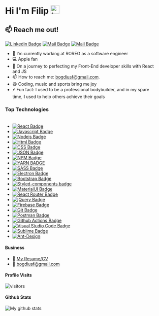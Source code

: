# Hi I'm Filip <img src="https://user-images.githubusercontent.com/1303154/88677602-1635ba80-d120-11ea-84d8-d263ba5fc3c0.gif" width="28px" alt="hi">

## :mailbox: Reach me out!

[![Linkedin Badge](https://img.shields.io/badge/-Filip-0e76a8?style=flat&labelColor=0e76a8&logo=linkedin&logoColor=white)](https://www.linkedin.com/in/filipovici-bogdan-a0b694144/) [![Mail Badge](https://img.shields.io/badge/-@filipovici.bogdan-e84393?style=flat&labelColor=e84393&logo=instagram&logoColor=white)](https://www.instagram.com/filipovicibogdan/) [![Mail Badge](https://img.shields.io/badge/-bogdiusf-c0392b?style=flat&labelColor=c0392b&logo=gmail&logoColor=white)](mailto:bogdiusf@mail.com)

- 🔭 I’m currently working at ROREG as a software engineer
- :computer: Apple fan
- 🤔 On a journey to perfecting my Front-End developer skills with React and JS
- 📫 How to reach me: bogdiusf@gmail.com.
- 😄 Coding, music and sports bring me joy
- ⚡ Fun fact: I used to be a professional bodybuilder, and in my spare time, I used to help others achieve their goals

### Top Technologies <br></br>

- [![React Badge](https://img.shields.io/badge/-React-61DBFB?style=for-the-badge&labelColor=black&logo=react&logoColor=61DBFB)](#)
- [![Javascript Badge](https://img.shields.io/badge/-Javascript-F0DB4F?style=for-the-badge&labelColor=black&logo=javascript&logoColor=F0DB4F)](#)
- [![Nodejs Badge](https://img.shields.io/badge/-Nodejs-3C873A?style=for-the-badge&labelColor=black&logo=node.js&logoColor=3C873A)](#)
- [![Html Badge](https://img.shields.io/badge/HTML5-E34F26?style=for-the-badge&logo=html5&logoColor=white)](#)
- [![CSS Badge](https://img.shields.io/badge/CSS3-1572B6?style=for-the-badge&logo=css3&logoColor=white)](#)
- [![JSON Badge](https://img.shields.io/badge/-JSON-5E5C5C?style=for-the-badge&logo=json&logoColor=white)](#)
- [![NPM Badge](https://img.shields.io/badge/npm-CB3837?style=for-the-badge&logo=npm&logoColor=white)](#)
- [![YARN BADGE](https://img.shields.io/badge/Yarn-2C8EBB?style=for-the-badge&logo=yarn&logoColor=white)](#)
- [![SASS Badge](https://img.shields.io/badge/Sass-CC6699?style=for-the-badge&logo=sass&logoColor=white)](#)
- [![Electron Badge](https://img.shields.io/badge/Electron-2B2E3A?style=for-the-badge&logo=electron&logoColor=9FEAF9)](#)
- [![Bootstrap Badge](https://img.shields.io/badge/Bootstrap-563D7C?style=for-the-badge&logo=bootstrap&logoColor=white)](#)
- [![Styled-components badge](https://img.shields.io/badge/styled--components-DB7093?style=for-the-badge&logo=styled-components&logoColor=white)](#)
- [![MaterialUI Badge](https://img.shields.io/badge/Material--UI-0081CB?style=for-the-badge&logo=material-ui&logoColor=white)](#)
- [![React Router Badge](https://img.shields.io/badge/React_Router-CA4245?style=for-the-badge&logo=react-router&logoColor=white)](#)
- [![jQuery Badge](https://img.shields.io/badge/jQuery-0769AD?style=for-the-badge&logo=jquery&logoColor=white)](#)
- [![Firebase Badge](https://img.shields.io/badge/firebase-ffca28?style=for-the-badge&logo=firebase&logoColor=black)](#)
- [![Git Badge](https://img.shields.io/badge/Git-F05032?style=for-the-badge&logo=git&logoColor=white)](#)
- [![Postman Badge](https://img.shields.io/badge/Postman-FF6C37?style=for-the-badge&logo=Postman&logoColor=white)](#)
- [![Github Actions Badge](https://img.shields.io/badge/GitHub_Actions-2088FF?style=for-the-badge&logo=github-actions&logoColor=white)](#)
- [![Visual Studio Code Badge](https://img.shields.io/badge/Visual_Studio_Code-0078D4?style=for-the-badge&logo=visual%20studio%20code&logoColor=white)](#)
- [![Sublime Badge](https://img.shields.io/badge/sublime_text-%23575757.svg?&style=for-the-badge&logo=sublime-text&logoColor=important)](#)
- [![Ant-Design](https://img.shields.io/badge/-AntDesign-%230170FE?style=for-the-badge&logo=ant-design&logoColor=white)](#)

#### Business

- :paperclip: [My Resume/CV](https://github.com/bogdiusf/bogdiusf/blob/main/resume/CVFilipovici-Bogdan.pdf)
- :email: bogdiusf@gmail.com

#### Profile Visits

![visitors](https://visitor-badge.glitch.me/badge?page_id=bogdiusf.bogdiusf)

#### Github Stats

![My github stats](https://github-readme-stats.vercel.app/api?username=bogdiusf&count_private=true&theme=tokyonight&hide=contribs,prs)

[reactplaylist]: https://www.youtube.com/watch?v=KxXXEL-k47Y&list=PLvXDmnBbOF7RnYiZvDwl2Pzcs2kfi10wd
[vscodetutorial]: https://www.youtube.com/watch?v=Bkie2ai8qeE&t=8s
[htmltutorial]: https://www.youtube.com/watch?v=VK6MXVxOsws&t=27s
[javascripttutorial]: https://www.youtube.com/watch?v=D-LHKvmX37E
